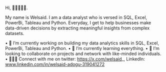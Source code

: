 Hi, 👋🏾👩🏾‍💻.

My name is Welsaid. I am a data analyst who is versed in SQL, Excel, PowerBi, Tableau and Python. Everyday, I get to help businesses make data-driven decisions by extracting meaningful insights from complex datasets.

 •	🔭 I’m currently working on building my data analytics skills in SQL, Excel, PowerBi, Tableau and Python.
 •	🌱 I’m currently learning everything.
 •	💞️ I’m looking to collaborate on projects and network with like-minded individuals.
 •	👩🏾‍💻 Connect with me on twitter: https://x.com/welsaid_, LinkedIn: www.linkedin.com/in/welsaid-adogu-319041272
